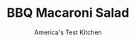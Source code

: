 ---
layout: ../../layouts/MarkdownPostLayout.astro
title: BBQ Macaroni Salad
author: America's Test Kitchen
pubDate: 2023-03-15
description: "Pasta salad takes a road trip to the barbecue belt to create this smoky, spicy side dish."
image_url: https://res.cloudinary.com/hksqkdlah/image/upload/ar_1:1,c_fill,dpr_2.0,f_auto,fl_lossy.progressive.strip_profile,g_faces:auto,q_auto:low,w_344/5177_sfs-bbqmacsalad-317009
tags: ["Side Dishes","Pasta","Make Ahead","Salads"]
calories: 3604
protein: 6
carbohydrates: 41
fats: 
fiber: 2
ingredients: [", Table salt","1 pound, elbow macaroni","1 , red bell pepper, seeded and chopped fine","1 rib, celery, chopped fine","4 , scallions, sliced thin","2 tablespoons, cider vinegar","1 teaspoon, hot sauce","1 teaspoon, chili powder","1/8 teaspoon, garlic powder","pinch, cayenne pepper","1 cup, mayonnaise","1/2 cup, barbecue sauce (see note above)",", Ground black pepper"]
serves: 10
time: ""
instructions: ["Bring 4 quarts water to boil in large pot. Add 1 tablespoon salt and macaroni and cook until nearly tender, about 5 minutes. Drain in colander and rinse with cold water until cool, then drain once more, briefly, so that pasta is still moist; transfer to large bowl.","Stir in bell pepper, celery, scallions, vinegar, hot sauce, chili powder, garlic powder, and cayenne pepper, and let sit until flavors are absorbed, about 2 minutes. Stir in mayonnaise and barbecue sauce and let sit until salad is no longer watery, about 5 minutes. Season with salt and pepper and serve. (The salad can be covered and refrigerated for up to 2 days. Check seasonings before serving.)"]
nutrition: ["191 mg Potassium","95 mg Phosphorus","21 mg Calcium","29 mg Magnesium","307 mg Sodium","18 g Fat","1 mg Niacin (B3)","4 g Monounsaturated","10 g Polyunsaturated","16 mg Vitamin C","9 mg Cholesterol","2 g Saturated","2 g Fiber","17 µg Folate (food)","6 g Sugars","9 µg Vitamin K","33 g Water","41 g Carbs","17 µg Folate equivalent (total)","6 g Protein","26 µg Vitamin A","360 kcal Energy","3604 calories"]
notes: "We like the sweet, smoky flavor of Texas Best or Bulls-Eye barbecue sauce here, but feel free to substitute your favorite. As the salad sits, it can become dry; just before serving, stir in a few tablespoons of warm water to bring back its creamy texture."
---